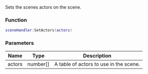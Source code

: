 Sets the scenes actors on the scene.

### Function
```lua
sceneHandler:SetActors(actors)
```

### Parameters
| Name | Type | Description |
| --- | --- | --- |
| actors | number[] | A table of actors to use in the scene. |